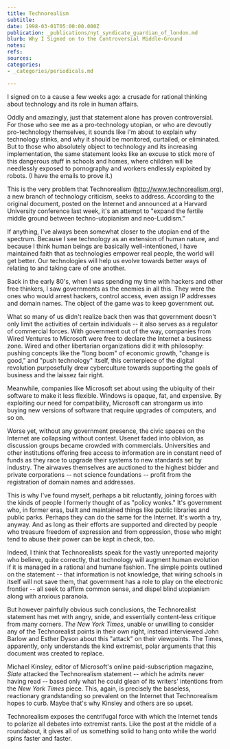 ```yaml
---
title: Technorealism
subtitle: 
date: 1998-03-01T05:00:00.000Z
publication: _publications/nyt_syndicate_guardian_of_london.md
blurb: Why I Signed on to the Controversial Middle-Ground
notes: 
refs: 
sources: 
categories:
- _categories/periodicals.md

---
```

I signed on to a cause a few weeks ago: a crusade for rational thinking   about technology and its role in human affairs.

Oddly and amazingly, just that statement alone has proven controversial. For those who see me as a pro-technology utopian, or who are devoutly pro-technology themselves, it sounds like I'm about to explain why technology stinks, and why it should be monitored, curtailed, or eliminated. But to those who absolutely object to technology and its increasing implementation, the same statement looks like an excuse to stick more of this dangerous stuff in schools and homes, where children will be needlessly exposed to pornography and workers endlessly exploited by robots. (I have the emails to prove it.)

This is the very problem that Technorealism (http://www.technorealism.org), a new branch of technology criticism, seeks to address. According to the original document, posted on the Internet and announced at a Harvard University conference last week, it's an attempt to "expand the fertile middle ground between techno-utopianism and neo-Luddism."

If anything, I've always been somewhat closer to the utopian end of the spectrum. Because I see technology as an extension of human nature, and because I think human beings are basically well-intentioned, I have  maintained faith that as technologies empower real people, the world will get better. Our technologies will help us evolve towards better ways of relating to and taking care of one another.

Back in the early 80's, when I was spending my time with hackers and other free thinkers, I saw governments as the enemies in all this. They were the ones who would arrest hackers, control access, even assign IP addresses and domain names. The object of the game was to keep government out.

What so many of us didn't realize back then was that government doesn't only limit the activities of certain individuals -- it also serves as a regulator of commercial forces. With government out of the way, companies from Wired Ventures to Microsoft were free to declare the Internet a business zone. Wired and other libertarian organizations did it with philosophy: pushing concepts like the "long boom" of economic growth, "change is good," and "push technology" itself, this centerpiece of the digital revolution purposefully drew cyberculture towards supporting the goals of business and the laissez fair right.

Meanwhile, companies like Microsoft set about using the ubiquity of their software to make it less flexible. Windows is opaque, fat, and expensive. By exploiting our need for compatibility, Microsoft can strongarm us into buying new versions of software that require upgrades of computers, and so on.

Worse yet, without any government presence, the civic spaces on the Internet are collapsing without contest. Usenet faded into oblivion, as discussion groups became crowded with commercials. Universities and other institutions offering free access to information are in constant need of funds as they race to upgrade their systems to new standards set by industry. The airwaves themselves are auctioned to the highest bidder and private corporations -- not science foundations -- profit from the registration of domain names and addresses.

This is why I've found myself, perhaps a bit reluctantly, joining forces with the kinds of people I formerly thought of as "policy wonks." It's government who, in former eras, built and maintained things like public  libraries and public parks. Perhaps they can do the same for the Internet. It's worth a try, anyway. And as long as their efforts are supported and directed by people who treasure freedom of expression and from oppression, those who might tend to abuse their power can be kept in check, too.

Indeed, I think that Technorealists speak for the vastly unreported majority who believe, quite correctly, that technology will augment human evolution if it is managed in a rational and humane fashion. The  simple points outlined on the statement -- that information is not knowledge, that wiring schools in itself will not save them, that government has a role to play on the electronic frontier -- all seek to affirm common sense, and dispel blind utopianism along with anxious paranoia.

But however painfully obvious such conclusions, the Technorealist statement has met with angry, snide, and essentially content-less critique from many corners. *The New York Times*, unable or unwilling to consider any of the Technorealist points in their own right, instead interviewed John Barlow and Esther Dyson about this "attack" on their viewpoints. The Times, apparently, only understands the kind extremist, polar arguments that this document was created to replace.

Michael Kinsley, editor of Microsoft's online paid-subscription magazine, *Slate* attacked the Technorealism statement -- which he admits never having read -- based only what he could glean of its writers' intentions from the *New York Times* piece. This, again, is precisely the baseless, reactionary grandstanding so prevalent on the Internet that Technorealism hopes to curb. Maybe that's why Kinsley and others are so upset.

Technorealism exposes the centrifugal force with which the Internet tends to polarize all debates into extremist rants. Like the post at the middle of a roundabout, it gives all of us something solid to hang onto while the world spins faster and faster.